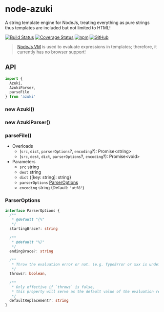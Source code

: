 # node-azuki
A string template engine for NodeJs, treating everything as pure strings thus templates are included but not limited to HTML!

[![Build Status](https://travis-ci.org/momocow/node-azuki.svg?branch=master)](https://travis-ci.org/momocow/node-azuki)
[![Coverage Status](https://coveralls.io/repos/github/momocow/node-azuki/badge.svg?branch=master)](https://coveralls.io/github/momocow/node-azuki?branch=master)
[![npm](https://img.shields.io/npm/v/azuki.svg)](https://www.npmjs.com/package/azuki)
[![GitHub](https://img.shields.io/github/license/momocow/node-azuki.svg)](https://github.com/momocow/node-azuki)


> [NodeJs VM](https://nodejs.org/api/vm.html) is used to evaluate expressions in templates; therefore, it currently has no browser support!

## API
```ts
import {
  Azuki,
  AzukiParser,
  parseFile
} from 'azuki'
```

### new Azuki()

### new AzukiParser()

### parseFile()
- Overloads
  - (`src`, `dict`, `parserOptions`?, `encoding`?): Promise&lt;string&gt;
  - (`src`, `dest`, `dict`, `parserOptions`?, `encoding`?): Promise&lt;void&gt;
- Parameters
  - `src` string
  - `dest` string
  - `dict` {[key: string]: string}
  - `parserOptions` [ParserOptions](#parseroptions)
  - `encoding` string (Default: `"utf8"`)

### ParserOptions
```ts
interface ParserOptions {
  /**
   * @default "{%"
   */
  startingBrace?: string

  /**
   * @default "%}"
   */
  endingBrace?: string

  /**
   * Throw the evaluation error or not. (e.g. TypeError or xxx is undefined.)
   */
  throws?: boolean,

  /**
   * Only effective if `throws` is false,
   * this property will serve as the default value of the evaluation result.
   */
  defaultReplacement?: string
}
```